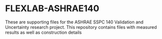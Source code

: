 # FLEXLAB-ASHRAE140
These are supporting files for the ASHRAE SSPC 140 Validation and Uncertainty research project. This repository contains files with measured results as well as construction details
